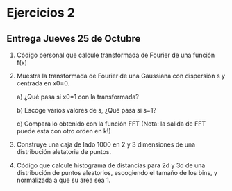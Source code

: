 # Ejercicios 2

## Entrega Jueves 25 de Octubre

1. Código personal que calcule transformada de Fourier de una función f(x)

2. Muestra la transformada de Fourier de una Gaussiana con dispersión s y centrada en x0=0. 

    a) ¿Qué pasa si x0=1 con la transformada?
  
    b) Escoge varios valores de s, ¿Qué pasa si s=1?
  
    c) Compara lo obtenido con la función FFT (Nota: la salida de FFT puede esta con otro orden en k!)

3. Construye una caja de lado 1000 en 2 y 3 dimensiones de una distribución aletatoria de puntos.

4. Código que calcule histograma de distancias para 2d y 3d de una distribución de puntos aleatorios, 
escogiendo el tamaño de los bins, y normalizada a que su area sea 1.
